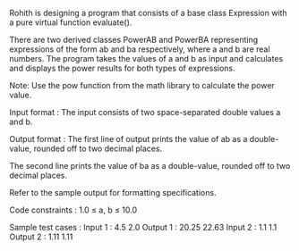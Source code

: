 Rohith is designing a program that consists of a base class Expression with a pure virtual function evaluate().



There are two derived classes PowerAB and PowerBA representing expressions of the form ab and ba respectively, where a and b are real numbers. The program takes the values of a and b as input and calculates and displays the power results for both types of expressions.



Note: Use the pow function from the math library to calculate the power value.

Input format :
The input consists of two space-separated double values a and b.

Output format :
The first line of output prints the value of ab as a double-value, rounded off to two decimal places.

The second line prints the value of ba as a double-value, rounded off to two decimal places.



Refer to the sample output for formatting specifications.

Code constraints :
1.0 ≤ a, b ≤ 10.0

Sample test cases :
Input 1 :
4.5 2.0
Output 1 :
20.25
22.63
Input 2 :
1.1 1.1
Output 2 :
1.11
1.11
